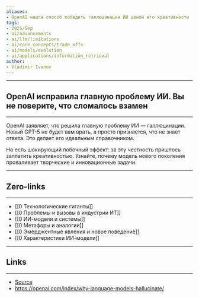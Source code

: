 ```yaml
---
aliases: 
- OpenAI нашла способ победить галлюцинации ИИ ценой его креативности
tags:
- 2025/Sep
- ai/advancements
- ai/llm/limitations
- ai/core_concepts/trade_offs
- ai/models/evolution
- ai/applications/information_retrieval
author:
- Vladimir Ivanov
---
```

-----
##  OpenAI исправила главную проблему ИИ. Вы не поверите, что сломалось взамен
-----
OpenAI заявляет, что решила главную проблему ИИ — галлюцинации. Новый GPT-5 не будет вам врать, а просто признается, что не знает ответа. Это делает его идеальным справочником. 

Но есть шокирующий побочный эффект: за эту честность пришлось заплатить креативностью. Узнайте, почему модель нового поколения проваливает творческие и инновационные задачи.

---
## Zero-links
---
- [[0 Технологические гиганты]]
- [[0 Проблемы и вызовы в индустрии ИТ]]
- [[0 ИИ-модели и системы]]
- [[0 Метафоры и аналогии]]
- [[0 Эмерджентные явления и новое поведение]]
- [[0 Характеристики ИИ-модели]]

---
## Links
---
- [Source](https://t.me/turboproject/2062)
- https://openai.com/index/why-language-models-hallucinate/